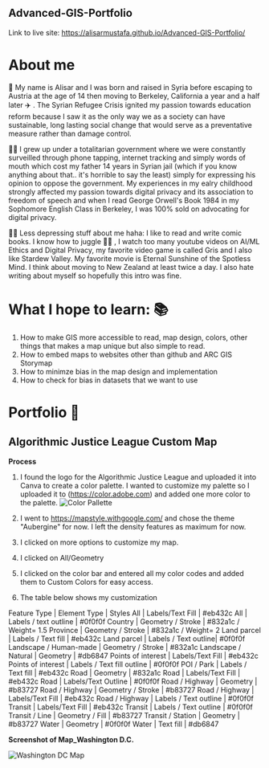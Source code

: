 ## Advanced-GIS-Portfolio
Link to live site: https://alisarmustafa.github.io/Advanced-GIS-Portfolio/

# About me 
:wave: My name is Alisar and I was born and raised in Syria before escaping to Austria at the age of 14 then moving to Berkeley, California a year and a half later :airplane: . The Syrian Refugee Crisis ignited my passion towards education reform because I saw it as the only way we as a society can have sustainable, long lasting social change that would serve as a preventative measure rather than damage control. 

:female_detective: I grew up under a totalitarian government where we were constantly surveilled through phone tapping, internet tracking and simply words of mouth which cost my father 14 years in Syrian jail (which if you know anything about that.. it's horrible to say the least) simply for expressing his opinion to oppose the government. My experiences in my ealry childhood strongly affected my passion towards digital privacy and its association to freedom of speech and when I read George Orwell's Book 1984 in my Sophomore English Class in Berkeley, I was 100% sold on advocating for digital privacy. 

:artist: Less depressing stuff about me haha: I like to read and write comic books. I know how to juggle :woman_juggling: , I watch too many youtube videos on AI/ML Ethics and Digital Privacy, my favorite video game is called Gris and I also like Stardew Valley. My favorite movie is Eternal Sunshine of the Spotless Mind. I think about moving to New Zealand at least twice a day. I also hate writing about myself so hopefully this intro was fine. 

# What I hope to learn: :books:
1. How to make GIS more accessible to read, map design, colors, other things that makes a map unique but also simple to read. 
2. How to embed maps to websites other than github and ARC GIS Storymap
3. How to minimze bias in the map design and implementation
4. How to check for bias in datasets that we want to use 

# Portfolio :seedling:
## Algorithmic Justice League Custom Map
**Process**
1. I found the logo for the Algorithmic Justice League and uploaded it into Canva to create a color palette. I wanted to customize my palette so I uploaded it to (https://color.adobe.com) and added one more color to the palette. 
![Color Pallette](https://user-images.githubusercontent.com/71081084/112759574-9a975080-8fc1-11eb-852e-fd765b5c0927.JPG)

2. I went to https://mapstyle.withgoogle.com/ and chose the theme "Aubergine" for now. I left the density features as maximum for now. 
3. I clicked on more options to customize my map. 
4. I clicked on All/Geometry
5. I clicked on the color bar and entered all my color codes and added them to Custom Colors for easy access. 
6. The table below shows my customization

Feature Type | Element Type | Styles
All | Labels/Text Fill | #eb432c
All | Labels / text outline | #0f0f0f
Country | Geometry / Stroke | #832a1c / Weight= 1.5
Province | Geometry / Stroke | #832a1c / Weight= 2
Land parcel | Labels / Text fill | #eb432c
Land parcel | Labels / Text outline| #0f0f0f
Landscape / Human-made | Geometry / Stroke | #832a1c
Landscape / Natural | Geometry | #db6847
Points of interest | Labels/Text Fill | #eb432c
Points of interest | Labels / Text fill outline | #0f0f0f
POI / Park | Labels / Text fill | #eb432c
Road | Geometry | #832a1c
Road | Labels/Text Fill | #eb432c
Road | Labels/Text Outline | #0f0f0f
Road / Highway | Geometry | #b83727
Road / Highway | Geometry / Stroke | #b83727
Road / Highway | Labels/Text Fill | #eb432c
Road / Highway | Labels / Text outline | #0f0f0f
Transit | Labels/Text Fill | #eb432c
Transit | Labels / Text outline | #0f0f0f
Transit / Line | Geometry / Fill | #b83727
Transit / Station | Geometry | #b83727
Water | Geometry | #0f0f0f
Water | Text fill | #db6847

**Screenshot of Map_Washington D.C.**

![Washington DC Map](https://user-images.githubusercontent.com/71081084/112761847-2497e700-8fcb-11eb-9c5d-ebb2622c5e29.JPG)


